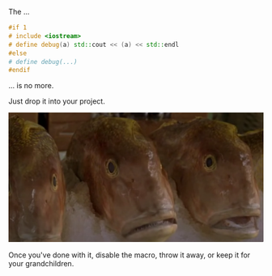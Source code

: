 The ...

```c++
#if 1 
# include <iostream>
# define debug(a) std::cout << (a) << std::endl
#else
# define debug(...) 
#endif
```

... is no more.

Just drop it into your project. 

![](./res/pussy.png)

Once you've done with it, disable the macro, throw it away, or keep it for your grandchildren.
